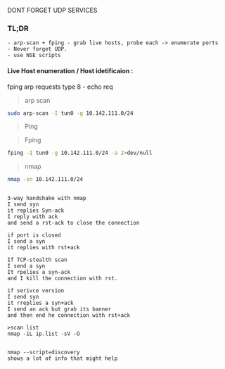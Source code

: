 DONT FORGET UDP SERVICES


### TL;DR
```
- arp-scan + fping - grab live hosts, probe each -> enumerate ports
- Never forget UDP.
- use NSE scripts
```
#### Live Host enumeration / Host idetificaion :
fping
arp requests
type 8 - echo req

>arp scan 
```bash
sudo arp-scan -I tun0 -g 10.142.111.0/24
```
>Ping

>Fping 
```bash
fping -I tun0 -g 10.142.111.0/24 -a 2>dev/null
```
>nmap
```bash
nmap -sn 10.142.111.0/24
```

```

3-way handshake with nmap
I send syn
it replies Syn-ack
I reply with ack
and send a rst-ack to close the connection

if port is closed
I send a syn
it replies with rst+ack

If TCP-stealth scan
I send a syn
It rpelies a syn-ack
and I kill the connection with rst.

if serivce version
I send syn
it rreplies a syn+ack
I send an ack but grab its banner
and then end he connection with rst+ack 

>scan list
nmap -iL ip.list -sV -O


nmap --script=discovery
shows a lot of info that might help
```
